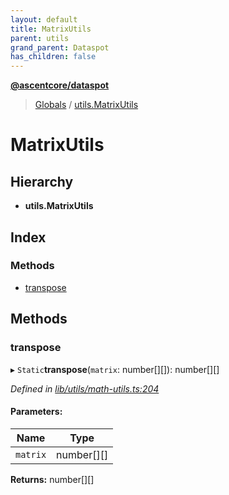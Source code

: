```yaml
---
layout: default
title: MatrixUtils
parent: utils
grand_parent: Dataspot
has_children: false
---
```


**[@ascentcore/dataspot](../README.md)**

> [Globals](../globals.md) / [utils.MatrixUtils](utils_matrixutils)

# MatrixUtils

## Hierarchy

* **utils.MatrixUtils**

## Index

### Methods

* [transpose](utils_matrixutils#transpose)

## Methods

### transpose

▸ `Static`**transpose**(`matrix`: number[][]): number[][]

*Defined in [lib/utils/math-utils.ts:204](https://github.com/ascentcore/dataspot/blob/a358cc9/lib/utils/math-utils.ts#L204)*

#### Parameters:

Name | Type |
------ | ------ |
`matrix` | number[][] |

**Returns:** number[][]
